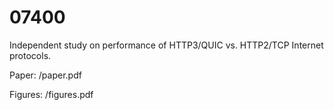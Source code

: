 # 07400
Independent study on performance of HTTP3/QUIC vs. HTTP2/TCP Internet protocols.

Paper: /paper.pdf

Figures: /figures.pdf
